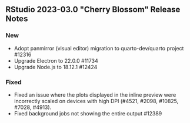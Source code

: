 
## RStudio 2023-03.0 "Cherry Blossom" Release Notes

### New
- Adopt panmirror (visual editor) migration to quarto-dev/quarto project #12316
- Upgrade Electron to 22.0.0 #11734
- Upgrade Node.js to 18.12.1 #12424

### Fixed

- Fixed an issue where the plots displayed in the inline preview were incorrectly scaled on devices with high DPI (#4521, #2098, #10825, #7028, #4913).
- Fixed background jobs not showing the entire output #12389
